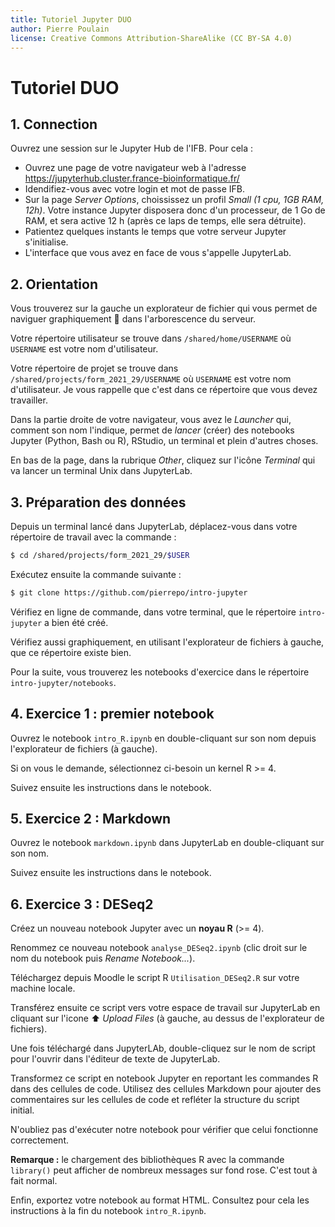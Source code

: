 ```yaml
---
title: Tutoriel Jupyter DUO
author: Pierre Poulain
license: Creative Commons Attribution-ShareAlike (CC BY-SA 4.0)
---
```


# Tutoriel DUO

## 1. Connection 
Ouvrez une session sur le Jupyter Hub de l'IFB. Pour cela :

- Ouvrez une page de votre navigateur web à l'adresse <https://jupyterhub.cluster.france-bioinformatique.fr/>
- Idendifiez-vous avec votre login et mot de passe IFB.
- Sur la page *Server Options*, choississez un profil *Small (1 cpu, 1GB RAM, 12h)*. Votre instance Jupyter disposera donc d'un processeur, de 1 Go de RAM, et sera active 12 h (après ce laps de temps, elle sera détruite).
- Patientez quelques instants le temps que votre serveur Jupyter s'initialise.
- L'interface que vous avez en face de vous s'appelle JupyterLab.

## 2. Orientation

Vous trouverez sur la gauche un explorateur de fichier qui vous permet de naviguer graphiquement 🥳 dans l'arborescence du serveur.

Votre répertoire utilisateur se trouve dans `/shared/home/USERNAME` où `USERNAME` est votre nom d'utilisateur.

Votre répertoire de projet se trouve dans `/shared/projects/form_2021_29/USERNAME` où `USERNAME` est votre nom d'utilisateur. Je vous rappelle que c'est dans ce répertoire que vous devez travailler.

Dans la partie droite de votre navigateur, vous avez le *Launcher* qui, comment son nom l'indique, permet de *lancer* (créer) des notebooks Jupyter (Python, Bash ou R), RStudio, un terminal et plein d'autres choses.

En bas de la page, dans la rubrique *Other*, cliquez sur l'icône *Terminal* qui va lancer un terminal Unix dans JupyterLab.


## 3. Préparation des données

Depuis un terminal lancé dans JupyterLab, déplacez-vous dans votre répertoire de travail avec la commande :
```bash
$ cd /shared/projects/form_2021_29/$USER
```

Exécutez ensuite la commande suivante : 
```bash
$ git clone https://github.com/pierrepo/intro-jupyter
```

Vérifiez en ligne de commande, dans votre terminal, que le répertoire `intro-jupyter` a bien été créé.

Vérifiez aussi graphiquement, en utilisant l'explorateur de fichiers à gauche, que ce répertoire existe bien.

Pour la suite, vous trouverez les notebooks d'exercice dans le répertoire `intro-jupyter/notebooks`.


## 4. Exercice 1 : premier notebook

Ouvrez le notebook `intro_R.ipynb` en double-cliquant sur son nom depuis l'explorateur de fichiers (à gauche).

Si on vous le demande, sélectionnez ci-besoin un kernel R >= 4.

Suivez ensuite les instructions dans le notebook.


## 5. Exercice 2 : Markdown

Ouvrez le notebook `markdown.ipynb` dans JupyterLab en double-cliquant sur son nom. 

Suivez ensuite les instructions dans le notebook.


## 6. Exercice 3 : DESeq2

Créez un nouveau notebook Jupyter avec un **noyau R** (>= 4).

Renommez ce nouveau notebook `analyse_DESeq2.ipynb` (clic droit sur le nom du notebook puis *Rename Notebook...*).

Téléchargez depuis Moodle le script R `Utilisation_DESeq2.R` sur votre machine locale.

Transférez ensuite ce script vers votre espace de travail sur JupyterLab en cliquant sur l'icone ⬆️ *Upload Files* (à gauche, au dessus de l'explorateur de fichiers).

Une fois téléchargé dans JupyterLAb, double-cliquez sur le nom de script pour l'ouvrir dans l'éditeur de texte de JupyterLab.

Transformez ce script en notebook Jupyter en reportant les commandes R dans des cellules de code. Utilisez des cellules Markdown pour ajouter des commentaires sur les cellules de code et refléter la structure du script initial.

N'oubliez pas d'exécuter notre notebook pour vérifier que celui fonctionne correctement.

**Remarque :** le chargement des bibliothèques R avec la commande `library()` peut afficher de nombreux messages sur fond rose. C'est tout à fait normal.

Enfin, exportez votre notebook au format HTML. Consultez pour cela les instructions à la fin du notebook `intro_R.ipynb`.

